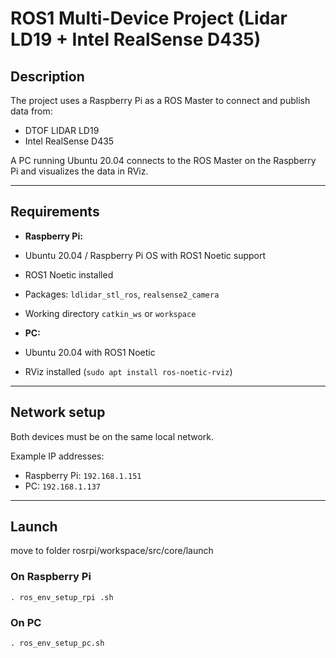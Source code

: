 # ROS1 Multi-Device Project (Lidar LD19 + Intel RealSense D435)

## Description
The project uses a Raspberry Pi as a ROS Master to connect and publish data from:
- DTOF LIDAR LD19
- Intel RealSense D435

A PC running Ubuntu 20.04 connects to the ROS Master on the Raspberry Pi and visualizes the data in RViz.

---

## Requirements
- **Raspberry Pi:**
- Ubuntu 20.04 / Raspberry Pi OS with ROS1 Noetic support
- ROS1 Noetic installed
- Packages: `ldlidar_stl_ros`, `realsense2_camera`
- Working directory `catkin_ws` or `workspace`

- **PC:**
- Ubuntu 20.04 with ROS1 Noetic
- RViz installed (`sudo apt install ros-noetic-rviz`)

---

## Network setup
Both devices must be on the same local network.

Example IP addresses:
- Raspberry Pi: `192.168.1.151`
- PC: `192.168.1.137`

---

## Launch
move to folder rosrpi/workspace/src/core/launch
### On Raspberry Pi
```
. ros_env_setup_rpi .sh
```

### On PC
```
. ros_env_setup_pc.sh
```
